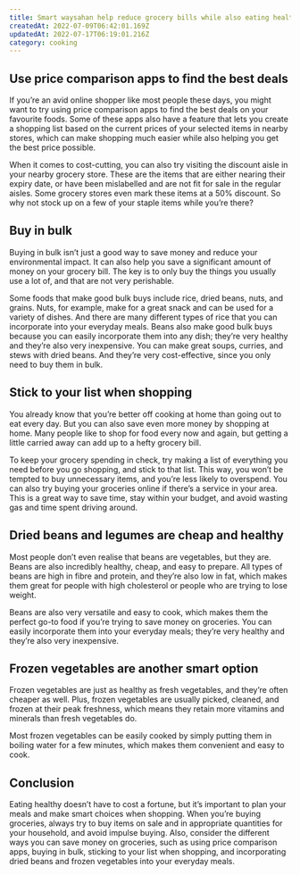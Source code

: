 ```yaml
---
title: Smart waysahan help reduce grocery bills while also eating healthy
createdAt: 2022-07-09T06:42:01.169Z
updatedAt: 2022-07-17T06:19:01.216Z
category: cooking
---
```


## Use price comparison apps to find the best deals

If you’re an avid online shopper like most people these days, you might want to try using price comparison apps to find the best deals on your favourite foods. Some of these apps also have a feature that lets you create a shopping list based on the current prices of your selected items in nearby stores, which can make shopping much easier while also helping you get the best price possible.

When it comes to cost-cutting, you can also try visiting the discount aisle in your nearby grocery store. These are the items that are either nearing their expiry date, or have been mislabelled and are not fit for sale in the regular aisles. Some grocery stores even mark these items at a 50% discount. So why not stock up on a few of your staple items while you’re there?

## Buy in bulk

Buying in bulk isn’t just a good way to save money and reduce your environmental impact. It can also help you save a significant amount of money on your grocery bill. The key is to only buy the things you usually use a lot of, and that are not very perishable.

Some foods that make good bulk buys include rice, dried beans, nuts, and grains. Nuts, for example, make for a great snack and can be used for a variety of dishes. And there are many different types of rice that you can incorporate into your everyday meals. Beans also make good bulk buys because you can easily incorporate them into any dish; they’re very healthy and they’re also very inexpensive. You can make great soups, curries, and stews with dried beans. And they’re very cost-effective, since you only need to buy them in bulk.

## Stick to your list when shopping

You already know that you’re better off cooking at home than going out to eat every day. But you can also save even more money by shopping at home. Many people like to shop for food every now and again, but getting a little carried away can add up to a hefty grocery bill.

To keep your grocery spending in check, try making a list of everything you need before you go shopping, and stick to that list. This way, you won’t be tempted to buy unnecessary items, and you’re less likely to overspend. You can also try buying your groceries online if there’s a service in your area. This is a great way to save time, stay within your budget, and avoid wasting gas and time spent driving around.

## Dried beans and legumes are cheap and healthy

Most people don’t even realise that beans are vegetables, but they are. Beans are also incredibly healthy, cheap, and easy to prepare. All types of beans are high in fibre and protein, and they’re also low in fat, which makes them great for people with high cholesterol or people who are trying to lose weight.

Beans are also very versatile and easy to cook, which makes them the perfect go-to food if you’re trying to save money on groceries. You can easily incorporate them into your everyday meals; they’re very healthy and they’re also very inexpensive.

## Frozen vegetables are another smart option

Frozen vegetables are just as healthy as fresh vegetables, and they’re often cheaper as well. Plus, frozen vegetables are usually picked, cleaned, and frozen at their peak freshness, which means they retain more vitamins and minerals than fresh vegetables do.

Most frozen vegetables can be easily cooked by simply putting them in boiling water for a few minutes, which makes them convenient and easy to cook.

## Conclusion

Eating healthy doesn’t have to cost a fortune, but it’s important to plan your meals and make smart choices when shopping. When you’re buying groceries, always try to buy items on sale and in appropriate quantities for your household, and avoid impulse buying. Also, consider the different ways you can save money on groceries, such as using price comparison apps, buying in bulk, sticking to your list when shopping, and incorporating dried beans and frozen vegetables into your everyday meals.

